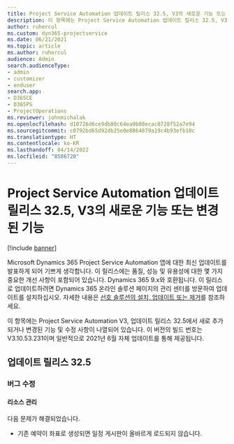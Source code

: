 ```yaml
---
title: Project Service Automation 업데이트 릴리스 32.5, V3의 새로운 기능 또는 변경된 기능
description: 이 항목에는 Project Service Automation 업데이트 릴리스 32.5, V3에서 사용할 수 있는 기능 및 수정 사항이 나열되어 있습니다.
author: ruhercul
ms.custom: dyn365-projectservice
ms.date: 06/21/2021
ms.topic: article
ms.author: ruhercul
audience: Admin
search.audienceType:
- admin
- customizer
- enduser
search.app:
- D365CE
- D365PS
- ProjectOperations
ms.reviewer: johnmichalak
ms.openlocfilehash: d10726d6ce9db80c64ea9b08ecac0728f52a7e94
ms.sourcegitcommit: c0792bd65d92db25e0e8864879a19c4b93efb10c
ms.translationtype: HT
ms.contentlocale: ko-KR
ms.lasthandoff: 04/14/2022
ms.locfileid: "8586720"
---
```

# <a name="whats-new-or-changed-in-project-service-automation-update-release-325-v3"></a>Project Service Automation 업데이트 릴리스 32.5, V3의 새로운 기능 또는 변경된 기능

[!include [banner](../includes/psa-now-project-operations.md)]

Microsoft Dynamics 365 Project Service Automation 앱에 대한 최신 업데이트를 발표하게 되어 기쁘게 생각합니다. 이 릴리스에는 품질, 성능 및 유용성에 대한 몇 가지 중요한 개선 사항이 포함되어 있습니다. Dynamics 365 9.x와 호환됩니다. 이 릴리스로 업데이트하려면 Dynamics 365 온라인 솔루션 페이지의 관리 센터를 방문하여 업데이트를 설치하십시오. 자세한 내용은 [선호 솔루션의 설치, 업데이트 또는 제거](/power-platform/admin/install-remove-preferred-solution)를 참조하세요.

이 항목에는 Project Service Automation V3, 업데이트 릴리스 32.5에서 새로 추가되거나 변경된 기능 및 수정 사항이 나열되어 있습니다. 이 버전의 빌드 번호는 V3.10.53.231이며 일반적으로 2021년 6월 자체 업데이트를 통해 제공됩니다.

## <a name="update-release-325"></a>업데이트 릴리스 32.5

### <a name="bug-fixes"></a>버그 수정

#### <a name="resource-management"></a>리소스 관리

다음 문제가 해결되었습니다.

- 기존 예약이 좌표로 생성되면 일정 게시판이 올바르게 로드되지 않습니다.

